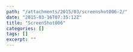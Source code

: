 ```yaml
---
path: "/attachments/2015/03/screenshot006-2/"
date: "2015-03-16T07:35:12Z"
title: "ScreenShot006"
categories: []
tags: []
excerpt: ""
---
```


